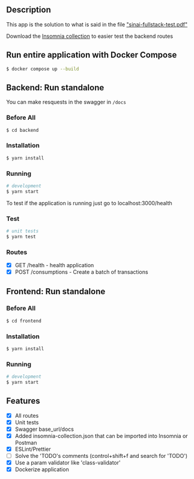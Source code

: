 ## Description

This app is the solution to what is said in the file ["sinai-fullstack-test.pdf"](sinai-fullstack-test.pdf)

Download the [Insomnia collection]("insomnia-collection.json") to easier test the backend routes

## Run entire application with Docker Compose

```bash
$ docker compose up --build
```

## Backend: Run standalone

You can make resquests in the swagger in `/docs`

### Before All

```bash
$ cd backend
```

### Installation

```bash
$ yarn install
```

### Running

```bash
# development
$ yarn start
```

To test if the application is running just go to localhost:3000/health

### Test

```bash
# unit tests
$ yarn test
```

### Routes

- [x] GET /health - health application
- [x] POST /consumptions - Create a batch of transactions

## Frontend: Run standalone

### Before All

```bash
$ cd frontend
```

### Installation

```bash
$ yarn install
```

### Running

```bash
# development
$ yarn start
```

## Features

- [x] All routes
- [x] Unit tests
- [x] Swagger base_url/docs
- [x] Added insomnia-collection.json that can be imported into Insomnia or Postman
- [x] ESLint/Prettier
- [ ] Solve the 'TODO's comments (control+shift+f and search for 'TODO')
- [x] Use a param validator like 'class-validator'
- [x] Dockerize application
